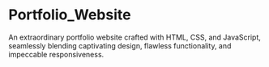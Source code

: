 # Portfolio_Website
An extraordinary portfolio website crafted with HTML, CSS, and JavaScript, seamlessly blending captivating design, flawless functionality, and impeccable responsiveness.
